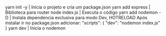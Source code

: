 yarn init -y | Inicia o projeto e cria um package.json
yarn add express | Biblioteca para router
node index.js | Executa o código
yarn add nodemon -D | Instala dependencia exclusiva para modo Dev, HOTRELOAD
Após instalar ir no package.json adicionar:
"scripts": {
    "dev": "nodemon index.js"
}
yarn dev | Inicia o nodemon